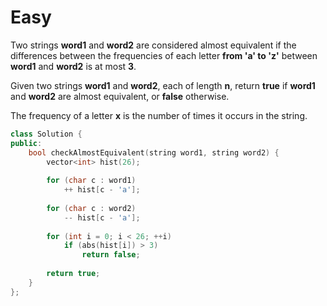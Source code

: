 # Easy

Two strings **word1** and **word2** are considered almost equivalent if the differences between the frequencies of each letter **from 'a' to 'z'** between **word1** and **word2** is at most **3**.

Given two strings **word1** and **word2**, each of length **n**, return **true** if **word1** and **word2** are almost equivalent, or **false** otherwise.

The frequency of a letter **x** is the number of times it occurs in the string.

```cpp
class Solution {
public:
    bool checkAlmostEquivalent(string word1, string word2) {
        vector<int> hist(26);
        
        for (char c : word1)
            ++ hist[c - 'a'];
        
        for (char c : word2)
            -- hist[c - 'a'];
        
        for (int i = 0; i < 26; ++i)
            if (abs(hist[i]) > 3)
                return false;
        
        return true;
    }
};
```

